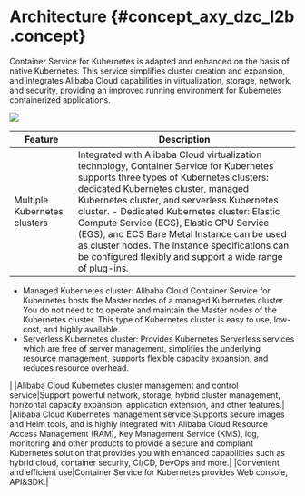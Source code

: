 # Architecture {#concept_axy_dzc_l2b .concept}

Container Service for Kubernetes is adapted and enhanced on the basis of native Kubernetes. This service simplifies cluster creation and expansion, and integrates Alibaba Cloud capabilities in virtualization, storage, network, and security, providing an improved running environment for Kubernetes containerized applications.

![](http://static-aliyun-doc.oss-cn-hangzhou.aliyuncs.com/assets/img/15498/156465777943547_en-US.png)

|Feature|Description|
|-------|-----------|
|Multiple Kubernetes clusters|Integrated with Alibaba Cloud virtualization technology, Container Service for Kubernetes supports three types of Kubernetes clusters: dedicated Kubernetes cluster, managed Kubernetes cluster, and serverless Kubernetes cluster. -   Dedicated Kubernetes cluster: Elastic Compute Service \(ECS\), Elastic GPU Service \(EGS\), and ECS Bare Metal Instance can be used as cluster nodes. The instance specifications can be configured flexibly and support a wide range of plug-ins.
-   Managed Kubernetes cluster: Alibaba Cloud Container Service for Kubernetes hosts the Master nodes of a managed Kubernetes cluster. You do not need to to operate and maintain the Master nodes of the Kubernetes cluster. This type of Kubernetes cluster is easy to use, low-cost, and highly available.
-   Serverless Kubernetes cluster: Provides Kubernetes Serverless services which are free of server management, simplifies the underlying resource management, supports flexible capacity expansion, and reduces resource overhead.

 |
|Alibaba Cloud Kubernetes cluster management and control service|Support powerful network, storage, hybrid cluster management, horizontal capacity expansion, application extension, and other features.|
|Alibaba Cloud Kubernetes management service|Supports secure images and Helm tools, and is highly integrated with Alibaba Cloud Resource Access Management \(RAM\), Key Management Service \(KMS\), log, monitoring and other products to provide a secure and compliant Kubernetes solution that provides you with enhanced capabilities such as hybrid cloud, container security, CI/CD, DevOps and more.|
|Convenient and efficient use|Container Service for Kubernetes provides Web console, API&SDK.|

